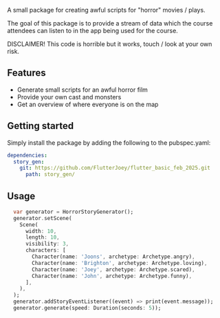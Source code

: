 <!-- 
This README describes the package. If you publish this package to pub.dev,
this README's contents appear on the landing page for your package.

For information about how to write a good package README, see the guide for
[writing package pages](https://dart.dev/guides/libraries/writing-package-pages). 

For general information about developing packages, see the Dart guide for
[creating packages](https://dart.dev/guides/libraries/create-library-packages)
and the Flutter guide for
[developing packages and plugins](https://flutter.dev/developing-packages). 
-->

A small package for creating awful scripts for "horror" movies / plays.

The goal of this package is to provide a stream of data which the course attendees
can listen to in the app being used for the course.

DISCLAIMER! This code is horrible but it works, touch / look at your own risk.

## Features

- Generate small scripts for an awful horror film
- Provide your own cast and monsters
- Get an overview of where everyone is on the map

## Getting started

Simply install the package by adding the following to the pubspec.yaml:

```yaml
dependencies:
  story_gen:
    git: https://github.com/FlutterJoey/flutter_basic_feb_2025.git
      path: story_gen/
```

## Usage

```dart
  var generator = HorrorStoryGenerator();
  generator.setScene(
    Scene(
      width: 10,
      length: 10,
      visibility: 3,
      characters: [
        Character(name: 'Joons', archetype: Archetype.angry),
        Character(name: 'Brighton', archetype: Archetype.loving),
        Character(name: 'Joey', archetype: Archetype.scared),
        Character(name: 'John', archetype: Archetype.funny),
      ],
    ),
  );
  generator.addStoryEventListener((event) => print(event.message));
  generator.generate(speed: Duration(seconds: 5));
```
